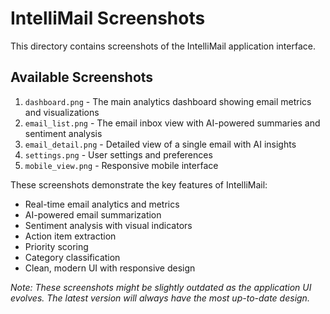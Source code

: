 # IntelliMail Screenshots

This directory contains screenshots of the IntelliMail application interface.

## Available Screenshots

1. `dashboard.png` - The main analytics dashboard showing email metrics and visualizations
2. `email_list.png` - The email inbox view with AI-powered summaries and sentiment analysis
3. `email_detail.png` - Detailed view of a single email with AI insights
4. `settings.png` - User settings and preferences
5. `mobile_view.png` - Responsive mobile interface

These screenshots demonstrate the key features of IntelliMail:

- Real-time email analytics and metrics
- AI-powered email summarization
- Sentiment analysis with visual indicators
- Action item extraction
- Priority scoring
- Category classification
- Clean, modern UI with responsive design

*Note: These screenshots might be slightly outdated as the application UI evolves. The latest version will always have the most up-to-date design.* 